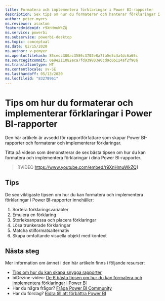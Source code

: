```yaml
---
title: Formatera och implementera förklaringar i Power BI-rapporter
description: Sex tips om hur du formaterar och hanterar förklaringar i visuella Power BI-rapportobjekt, i Power BI Desktop eller i Power BI-tjänsten.
author: peter-myers
ms.reviewer: asaxton
featuredvideoid: r9XnHmuWkZQ
ms.service: powerbi
ms.subservice: powerbi-desktop
ms.topic: conceptual
ms.date: 02/15/2020
ms.author: v-pemyer
ms.openlocfilehash: 85cecc300ac3586c3702e8a7fa5e5c4a4dc6a65c
ms.sourcegitcommit: 0e9e211082eca7fd939803e0cd9c6b114af2f90a
ms.translationtype: HT
ms.contentlocale: sv-SE
ms.lasthandoff: 05/13/2020
ms.locfileid: "83278961"
---
```

# <a name="tips-to-format-and-implement-legends-in-power-bi-reports"></a>Tips om hur du formaterar och implementerar förklaringar i Power BI-rapporter

Den här artikeln är avsedd för rapportförfattare som skapar Power BI-rapporter och formaterar och implementerar förklaringar.

Titta på videon som demonstrerar de sex bästa tipsen om hur du kan formatera och implementera förklaringar i dina Power BI-rapporter.

> [!VIDEO https://www.youtube.com/embed/r9XnHmuWkZQ]

## <a name="tips"></a>Tips

De sex viktigaste tipsen om hur du kan formatera och implementera förklaringar i Power BI-rapporter innehåller:

1. Sortera förklaringsvariabler
1. Emulera en förklaring
1. Storleksanpassa och placera förklaringar
1. Lösa trunkerade förklaringar
1. Matcha stilformatsalternativ
1. Skapa omfattande visuella objekt med kontext

## <a name="next-steps"></a>Nästa steg

Mer information om ämnet i den här artikeln finns i följande resurser:

- [Tips om hur du kan skapa snygga rapporter](../create-reports/desktop-tips-and-tricks-for-creating-reports.md)
- biDezine-video: [De 6 bästa tipsen om hur du kan formatera och implementera förklaringar i Power BI](https://www.youtube.com/watch?v=r9XnHmuWkZQ)
- Har du några frågor? [Fråga Power BI Community](https://community.powerbi.com/)
- Har du förslag? [Bidra till att förbättra Power BI](https://ideas.powerbi.com)

